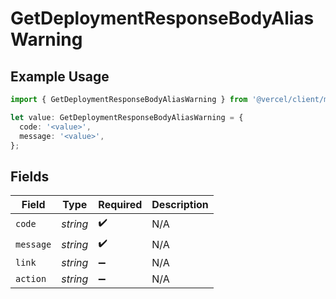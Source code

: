 # GetDeploymentResponseBodyAliasWarning

## Example Usage

```typescript
import { GetDeploymentResponseBodyAliasWarning } from '@vercel/client/models/operations';

let value: GetDeploymentResponseBodyAliasWarning = {
  code: '<value>',
  message: '<value>',
};
```

## Fields

| Field     | Type     | Required           | Description |
| --------- | -------- | ------------------ | ----------- |
| `code`    | _string_ | :heavy_check_mark: | N/A         |
| `message` | _string_ | :heavy_check_mark: | N/A         |
| `link`    | _string_ | :heavy_minus_sign: | N/A         |
| `action`  | _string_ | :heavy_minus_sign: | N/A         |
